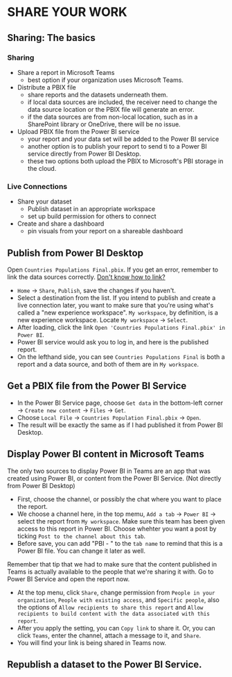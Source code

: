 # SHARE YOUR WORK

## Sharing: The basics

### Sharing
- Share a report in Microsoft Teams
  - best option if your organization uses Microsoft Teams.
- Distribute a PBIX file
  - share reports and the datasets underneath them.
  - if local data sources are included, the receiver need to change the data source location or the PBIX file will generate an error.
  - if the data sources are from non-local location, such as in a SharePoint library or OneDrive, there will be no issue.
- Upload PBIX file from the Power BI service
  - your report and your data set will be added to the Power BI service
  - another option is to publish your report to send ti to a Power BI service directly from Power BI Desktop.
  - these two options both upload the PBIX to Microsoft's PBI storage in the cloud.

### Live Connections
- Share your dataset
  - Publish dataset in an appropriate workspace
  - set up build permission for others to connect
- Create and share a dashboard
  - pin visuals from your report on a shareable dashboard
  
## Publish from Power BI Desktop
Open `Countries Populations Final.pbix`. If you get an error, remember to link the data sources correctly. [Don't know how to link?](https://github.com/HuaijiGao/Resourse_Power-BI-Desktop/tree/main/Chapter04#append-data-to-a-query)

- `Home` -> `Share`, `Publish`, save the changes if you haven't.
- Select a destination from the list. If you intend to publish and create a live connection later, you want to make sure that you're using what's called a "new experience workspace". `My workspace`, by definition, is a new experience workspace. Locate `My workspace` -> `Select`.
- After loading, click the link `Open 'Countries Populations Final.pbix' in Power BI`.
- Power BI service would ask you to log in, and here is the published report.
- On the lefthand side, you can see `Countries Populations Final` is both a report and a data source, and both of them are in `My workspace`.

## Get a PBIX file from the Power BI Service
- In the Power BI Service page, choose `Get data` in the bottom-left corner -> `Create new content` -> `Files` -> `Get`.
- Choose `Local File` -> `Countries Population Final.pbix` -> `Open`.
- The result will be exactly the same as if I had published it from Power BI Desktop.

## Display Power BI content in Microsoft Teams
The only two sources to display Power BI in Teams are an app that was created using Power BI, or content from the Power BI Service. (Not directly from Power BI Desktop)

- First, choose the channel, or possibly the chat where you want to place the report.
- We choose a channel here, in the top memu, `Add a tab` -> `Power BI` -> select the report from `My workspace`. Make sure this team has been given access to this report in Power BI. Choose whehter you want a post by ticking `Post to the channel about this tab`.
- Before save, you can add "PBI - " to the `tab name` to remind that this is a Power BI file. You can change it later as well.

Remember that tip that we had to make sure that the content published in Teams is actually available to the people that we're sharing it with. Go to Power BI Service and open the report now.
- At the top menu, click `Share`, change permission from `People in your organization`, `People with existing access`, and `Specific people`, also the options of `Allow recipients to share this report` and `Allow recipients to build content with the data associated with this report`.
- After you apply the setting, you can `Copy link` to share it. Or, you can click `Teams`, enter the channel, attach a message to it, and `Share`.
- You will find your link is being shared in Teams now.

## Republish a dataset to the Power BI Service.
